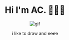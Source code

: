 <h1 align="center">Hi I'm AC. 👋👩‍💻</h1>

<div align= "center">

![gif](https://user-images.githubusercontent.com/67185278/221402891-e404acb7-8c20-43ad-a088-a6bafd5b4408.gif)
  
  i like to draw and ~~code~~
  

